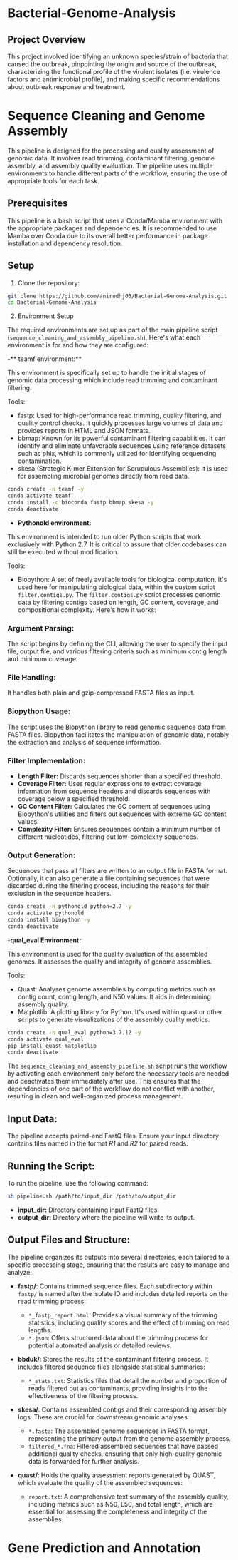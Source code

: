# Bacterial-Genome-Analysis

## Project Overview
This project involved identifying an unknown species/strain of bacteria that caused the outbreak, pinpointing the origin and source of the outbreak, characterizing the functional profile of the virulent isolates (i.e. virulence factors and antimicrobial profile), and making specific recommendations about outbreak response and treatment.

# Sequence Cleaning and Genome Assembly
This pipeline is designed for the processing and quality assessment of genomic data. It involves read trimming, contaminant filtering, genome assembly, and assembly quality evaluation. The pipeline uses multiple environments to handle different parts of the workflow, ensuring the use of appropriate tools for each task.

## Prerequisites
This pipeline is a bash script that uses a Conda/Mamba environment with the appropriate packages and dependencies. It is recommended to  use Mamba over Conda due to its overall better performance in package installation and dependency resolution.

## Setup
1. Clone the repository:
```bash
git clone https://github.com/anirudhj05/Bacterial-Genome-Analysis.git
cd Bacterial-Genome-Analysis
```
2. Environment Setup

The required environments are set up as part of the main pipeline script (`sequence_cleaning_and_assembly_pipeline.sh`). Here's what each environment is for and how they are configured:

-** teamf environment:**

This environment is specifically set up to handle the initial stages of genomic data processing which include read trimming and contaminant filtering.

Tools:
  - fastp: Used for high-performance read trimming, quality filtering, and quality control checks. It quickly processes large volumes of data and provides reports in HTML and JSON formats.
  - bbmap: Known for its powerful contaminant filtering capabilities. It can identify and eliminate unfavorable sequences using reference datasets such as phix, which is commonly utilized for identifying sequencing contamination.
  - skesa (Strategic K-mer Extension for Scrupulous Assemblies): It is used for assembling microbial genomes directly from read data.

```bash
conda create -n teamf -y
conda activate teamf
conda install -c bioconda fastp bbmap skesa -y
conda deactivate
```
- **Pythonold environment:**

This environment is intended to run older Python scripts that work exclusively with Python 2.7. It is critical to assure that older codebases can still be executed without modification.

Tools:
- Biopython: A set of freely available tools for biological computation. It's used here for manipulating biological data, within the custom script `filter.contigs.py`.
The `filter.contigs.py` script processes genomic data by filtering contigs based on length, GC content, coverage, and compositional complexity. Here's how it works:

### **Argument Parsing:**  
The script begins by defining the CLI, allowing the user to specify the input file, output file, and various filtering criteria such as minimum contig length and minimum coverage.

### **File Handling:**  
It handles both plain and gzip-compressed FASTA files as input.

### **Biopython Usage:**  
The script uses the Biopython library to read genomic sequence data from FASTA files. Biopython facilitates the manipulation of genomic data, notably the extraction and analysis of sequence information.

### **Filter Implementation:**
- **Length Filter:** Discards sequences shorter than a specified threshold.
- **Coverage Filter:** Uses regular expressions to extract coverage information from sequence headers and discards sequences with coverage below a specified threshold.
- **GC Content Filter:** Calculates the GC content of sequences using Biopython's utilities and filters out sequences with extreme GC content values.
- **Complexity Filter:** Ensures sequences contain a minimum number of different nucleotides, filtering out low-complexity sequences.

### **Output Generation:**  
Sequences that pass all filters are written to an output file in FASTA format. Optionally, it can also generate a file containing sequences that were discarded during the filtering process, including the reasons for their exclusion in the sequence headers.

```bash
conda create -n pythonold python=2.7 -y
conda activate pythonold
conda install biopython -y
conda deactivate
```

-**qual_eval Environment:**

This environment is used for the quality evaluation of the assembled genomes.  It assesses the quality and integrity of genome assemblies.

Tools:
- Quast: Analyses genome assemblies by computing metrics such as contig count, contig length, and N50 values. It aids in determining assembly quality.
- Matplotlib: A plotting library for Python. It's used within quast or other scripts to generate visualizations of the assembly quality metrics.

```bash
conda create -n qual_eval python=3.7.12 -y
conda activate qual_eval
pip install quast matplotlib
conda deactivate
```
The `sequence_cleaning_and_assembly_pipeline.sh` script runs the workflow by activating each environment only before the necessary tools are needed and deactivates them immediately after use. This ensures that the dependencies of one part of the workflow do not conflict with another, resulting in clean and well-organized process management.

## **Input Data:**  
The pipeline accepts paired-end FastQ files. Ensure your input directory contains files named in the format *R1* and *R2* for paired reads.

## **Running the Script:**  
To run the pipeline, use the following command:

```bash
sh pipeline.sh /path/to/input_dir /path/to/output_dir
```
- **input_dir:** Directory containing input FastQ files.
- **output_dir:** Directory where the pipeline will write its output.

## **Output Files and Structure:**
The pipeline organizes its outputs into several directories, each tailored to a specific processing stage, ensuring that the results are easy to manage and analyze:

- **fastp/**: Contains trimmed sequence files. Each subdirectory within `fastp/` is named after the isolate ID and includes detailed reports on the read trimming process:
  - `*_fastp_report.html`: Provides a visual summary of the trimming statistics, including quality scores and the effect of trimming on read lengths.
  - `*.json`: Offers structured data about the trimming process for potential automated analysis or detailed reviews.

- **bbduk/**: Stores the results of the contaminant filtering process. It includes filtered sequence files alongside statistical summaries:
  - `*_stats.txt`: Statistics files that detail the number and proportion of reads filtered out as contaminants, providing insights into the effectiveness of the filtering process.

- **skesa/**: Contains assembled contigs and their corresponding assembly logs. These are crucial for downstream genomic analyses:
  - `*.fasta`: The assembled genome sequences in FASTA format, representing the primary output from the genome assembly process.
  - `filtered_*.fna`: Filtered assembled sequences that have passed additional quality checks, ensuring that only high-quality genomic data is forwarded for further analysis.

- **quast/**: Holds the quality assessment reports generated by QUAST, which evaluate the quality of the assembled sequences:
  - `report.txt`: A comprehensive text summary of the assembly quality, including metrics such as N50, L50, and total length, which are essential for assessing the completeness and integrity of the assemblies.

# Gene Prediction and Annotation
